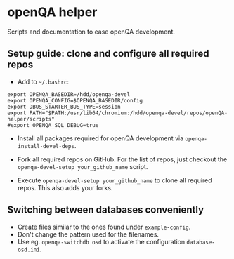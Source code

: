 # openQA helper
Scripts and documentation to ease openQA development.

## Setup guide: clone and configure all required repos
* Add to `~/.bashrc`:

``` 
export OPENQA_BASEDIR=/hdd/openqa-devel
export OPENQA_CONFIG=$OPENQA_BASEDIR/config
export DBUS_STARTER_BUS_TYPE=session
export PATH="$PATH:/usr/lib64/chromium:/hdd/openqa-devel/repos/openQA-helper/scripts"
#export OPENQA_SQL_DEBUG=true
```

* Install all packages required for openQA development via `openqa-install-devel-deps`.

* Fork all required repos on GitHub. For the list of repos, just checkout the
  `openqa-devel-setup your_github_name` script.

* Execute `openqa-devel-setup your_github_name` to clone all required repos. This also adds your
  forks.

## Switching between databases conveniently
* Create files similar to the ones found under `example-config`.
* Don't change the pattern used for the filenames.
* Use eg. `openqa-switchdb osd` to activate the configuration `database-osd.ini`.
